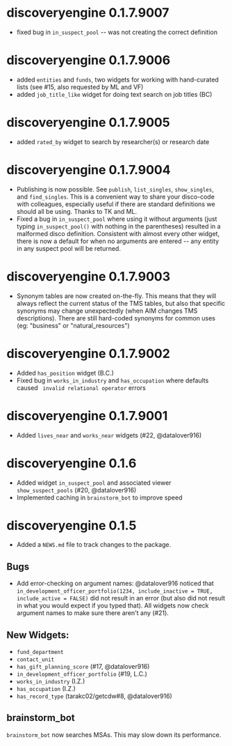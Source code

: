# discoveryengine 0.1.7.9007
* fixed bug in `in_suspect_pool` -- was not creating the correct definition

# discoveryengine 0.1.7.9006
* added `entities` and `funds`, two widgets for working with hand-curated lists (see #15, also requested by ML and VF)
* added `job_title_like` widget for doing text search on job titles (BC)

# discoveryengine 0.1.7.9005
* added `rated_by` widget to search by researcher(s) or research date

# discoveryengine 0.1.7.9004

* Publishing is now possible. See `publish`, `list_singles`, `show_singles`, and `find_singles`. This is a convenient way to share your disco-code with colleagues, especially useful if there are standard definitions we should all be using. Thanks to TK and ML.
* Fixed a bug in `in_suspect_pool` where using it without arguments (just typing `in_suspect_pool()` with nothing in the parentheses) resulted in a malformed disco definition. Consistent with almost every other widget, there is now a default for when no arguments are entered -- any entity in any suspect pool will be returned.

# discoveryengine 0.1.7.9003

* Synonym tables are now created on-the-fly. This means that they will always reflect the current status of the TMS tables, but also that specific synonyms may change unexpectedly (when AIM changes TMS descriptions). There are still hard-coded synonyms for common uses (eg: "business" or "natural_resources")

# discoveryengine 0.1.7.9002

* Added `has_position` widget (B.C.)
* Fixed bug in `works_in_industry` and `has_occupation` where defaults caused ` invalid relational operator` errors

# discoveryengine 0.1.7.9001

* Added `lives_near` and `works_near` widgets (#22, @datalover916)

# discoveryengine 0.1.6

* Added widget `in_suspect_pool` and associated viewer `show_suspect_pools` (#20, @datalover916)
* Implemented caching in `brainstorm_bot` to improve speed

# discoveryengine 0.1.5

* Added a `NEWS.md` file to track changes to the package.

## Bugs

* Add error-checking on argument names: @datalover916 noticed that `in_development_officer_portfolio(1234, include_inactive = TRUE, include_active = FALSE)` did not result in an error (but also did not result in what you would expect if you typed that). All widgets now check argument names to make sure there aren't any (#21). 

## New Widgets:
* `fund_department`
* `contact_unit`
* `has_gift_planning_score` (#17, @datalover916)
* `in_development_officer_portfolio` (#19, L.C.)
* `works_in_industry` (I.Z.)
* `has_occupation` (I.Z.)
* `has_record_type` (tarakc02/getcdw#8, @datalover916)

## brainstorm_bot
`brainstorm_bot` now searches MSAs. This may slow down its performance.

